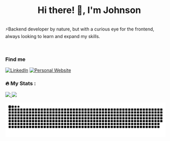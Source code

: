 <div id="user-content-toc">
  <ul align="center">
    <summary><h1 style="display: inline-block">Hi there! 👋, I'm Johnson</h1></summary>
  </ul>
</div>

⚡Backend developer by nature, but with a curious eye for the frontend, always looking to learn and expand my skills.

<br>

### Find me
<a href="https://www.linkedin.com/in/dusabe-johnson" target="_blank"><img src="https://img.shields.io/badge/LinkedIn-%230077B5.svg?&style=flat&logo=linkedin&logoColor=white" alt="LinkedIn"></a>
‎‎ [![Personal Website](https://img.shields.io/badge/visit-Johnson.rw-blue)](https://johnson.rw/)

### :fire: My Stats :

<p align="left">
<a href="https://github.com/joshwambere">
  <img height="180em" src="https://github-readme-stats-eight-theta.vercel.app/api?username=joshwambere&show_icons=true&theme=radical&include_all_commits=true&count_private=true"/>
  <img height="180em" src="https://github-readme-stats-eight-theta.vercel.app/api/top-langs/?username=joshwambere&layout=compact&langs_count=12&theme=radical"/>
</a>
</p>

<div>
  <img  src="https://github.com/1999AZZAR/1999AZZAR/blob/main/resources/img/grid-snake.svg"
       alt="snake" /></a>
</div>
